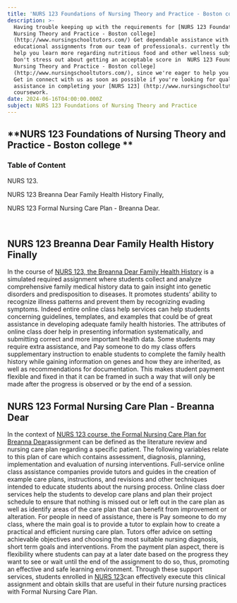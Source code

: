 ```yaml
---
title: 'NURS 123 Foundations of Nursing Theory and Practice - Boston college '
description: >-
  Having trouble keeping up with the requirements for [NURS 123 Foundations of
  Nursing Theory and Practice - Boston college]
  (http://www.nursingschooltutors.com/) Get dependable assistance with your
  educational assignments from our team of professionals. currently there to
  help you learn more regarding nutritious food and other wellness subjects.
  Don't stress out about getting an acceptable score in  NURS 123 Foundations of
  Nursing Theory and Practice - Boston college]
  (http://www.nursingschooltutors.com/), since we're eager to help you flourish.
  Get in connect with us as soon as possible if you're looking for qualified
  assistance in completing your [NURS 123] (http://www.nursingschooltutors.com/)
  coursework.
date: 2024-06-16T04:00:00.000Z
subject: NURS 123 Foundations of Nursing Theory and Practice
---
```


## **NURS 123 Foundations of Nursing Theory and Practice - Boston college **

### Table of Content

NURS 123.

NURS 123 Breanna Dear Family Health History Finally,

NURS 123 Formal Nursing Care Plan - Breanna Dear.

 

## **NURS 123 Breanna Dear Family Health History Finally**

In the course of [NURS 123, the Breanna Dear Family Health History](https://www.bc.edu/bc-web/schools/cson.html) is a simulated required assignment where students collect and analyze comprehensive family medical history data to gain insight into genetic disorders and predisposition to diseases. It promotes students’ ability to recognize illness patterns and prevent them by recognizing evading symptoms. Indeed entire online class help services can help students concerning guidelines, templates, and examples that could
be of great assistance in developing adequate family health histories. The attributes of online class doer help in presenting information systematically, and submitting correct and more important health data. Some students may require extra assistance, and Pay someone to do my class offers supplementary instruction to enable students to complete the family health history while gaining information on genes and how they are inherited, as well as recommendations for documentation. This makes student payment flexible and fixed in that it can be framed in such a way that will only be made after the progress is observed or by the end of a session.

## **NURS 123 Formal Nursing Care Plan - Breanna Dear**

In the context of [NURS 123 course, the Formal Nursing Care Plan for Breanna Dear](https://www.bc.edu/bc-web/schools/cson.html)assignment can be defined as the literature review and nursing care plan regarding a specific patient. The following variables relate to this plan of
care which contains assessment, diagnosis, planning, implementation and evaluation of nursing interventions. Full-service online class assistance companies provide tutors and guides in the creation of example care plans, instructions, and revisions and other techniques intended to educate students about the nursing process. Online class doer services help the students to develop care plans and plan their project schedule to ensure that nothing is missed out or left out in the care plan as well as identify areas of the care plan that can benefit from improvement or alteration. For people in need of assistance, there is Pay someone to do my class, where the main goal is to provide a tutor to explain how to create a practical and efficient nursing care plan. Tutors offer advice on setting achievable objectives and choosing the
most suitable nursing diagnosis, short term goals and interventions. From the payment plan aspect, there is flexibility where students can pay at a later date based on the progress they want to see or wait until the end of the assignment to do so, thus, promoting an effective and safe learning environment. Through these support services, students enrolled in [NURS 123](https://www.bc.edu/bc-web/schools/cson.html)can effectively execute this clinical assignment and obtain skills that are useful in their future nursing practices with Formal Nursing Care Plan.

 
